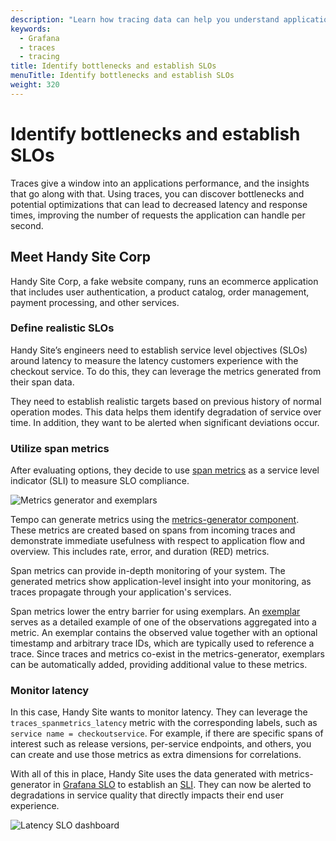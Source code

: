 ```yaml
---
description: "Learn how tracing data can help you understand application insights and performance as well as triaging issues in your services and applications."
keywords:
  - Grafana
  - traces
  - tracing
title: Identify bottlenecks and establish SLOs
menuTitle: Identify bottlenecks and establish SLOs
weight: 320
---
```


# Identify bottlenecks and establish SLOs

Traces give a window into an applications performance, and the insights that go along with that. Using traces, you can discover bottlenecks and potential optimizations that can lead to decreased latency and response times, improving the number of requests the application can handle per second.

## Meet Handy Site Corp

Handy Site Corp, a fake website company, runs an ecommerce application that includes user authentication, a product catalog, order management, payment processing, and other services.

### Define realistic SLOs

Handy Site’s engineers need to establish service level objectives (SLOs) around latency to measure the latency customers experience with the checkout service.
To do this, they can leverage the metrics generated from their span data.

They need to establish realistic targets based on previous history of normal operation modes.
This data helps them identify degradation of service over time.
In addition, they want to be alerted when significant deviations occur.

### Utilize span metrics

After evaluating options, they decide to use [span metrics](https://grafana.com/docs/tempo/latest/metrics-generator/span_metrics/) as a service level indicator (SLI) to measure SLO compliance.

![Metrics generator and exemplars](/media/docs/tempo/intro/traces-metrics-gen-exemplars.png)

Tempo can generate metrics using the [metrics-generator component](https://grafana.com/docs/tempo/latest/metrics-generator/).
These metrics are created based on spans from incoming traces and demonstrate immediate usefulness with respect to application flow and overview.
This includes rate, error, and duration (RED) metrics.

Span metrics can provide in-depth monitoring of your system. The generated metrics show application-level insight into your monitoring, as traces propagate through your application's services.

Span metrics lower the entry barrier for using exemplars.
An [exemplar](https://grafana.com/docs/grafana/latest/basics/exemplars/) serves as a detailed example of one of the observations aggregated into a metric. An exemplar contains the observed value together with an optional timestamp and arbitrary trace IDs, which are typically used to reference a trace.
Since traces and metrics co-exist in the metrics-generator, exemplars can be automatically added, providing additional value to these metrics.

### Monitor latency

In this case, Handy Site wants to monitor latency.
They can leverage the `traces_spanmetrics_latency` metric with the corresponding labels, such as `service name = checkoutservice`.
For example, if there are specific spans of interest such as release versions, per-service endpoints, and others, you can create and use those metrics as extra dimensions for correlations.

With all of this in place, Handy Site uses the data generated with metrics-generator in [Grafana SLO](https://grafana.com/docs/grafana-cloud/alerting-and-irm/slo/) to establish an [SLI](https://grafana.com/docs/grafana-cloud/alerting-and-irm/slo/create/).
They can now be alerted to degradations in service quality that directly impacts their end user experience.

![Latency SLO dashboard](/media/docs/tempo/intro/traces-metrics-gen-SLO.png)